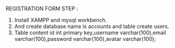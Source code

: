 REGISTRATION FORM STEP :
 1. Install XAMPP and mysql workbench.
 2. And create database name is accounts and table create users.
 3. Table content id int primary key,username varchar(100),email varchar(100),password varchar(100),avatar varchar(100);
 

